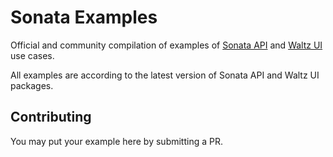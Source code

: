 # Sonata Examples

Official and community compilation of examples of [Sonata API](https://github.com/sonata-api/sonata-api) and [Waltz UI](https://github.com/sonata-api/waltz-ui) use cases.

All examples are according to the latest version of Sonata API and Waltz UI packages.

## Contributing

You may put your example here by submitting a PR.
